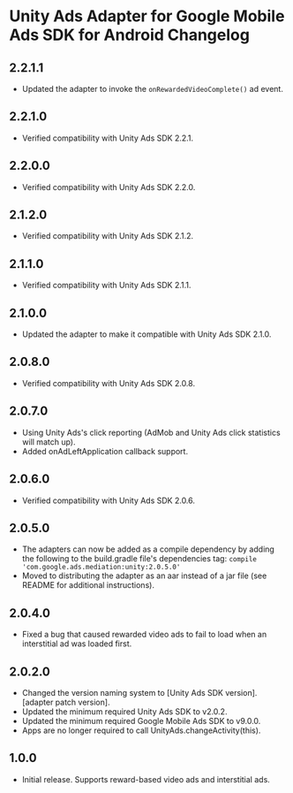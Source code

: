 # Unity Ads Adapter for Google Mobile Ads SDK for Android Changelog

## 2.2.1.1
- Updated the adapter to invoke the `onRewardedVideoComplete()` ad event.

## 2.2.1.0
- Verified compatibility with Unity Ads SDK 2.2.1.

## 2.2.0.0
- Verified compatibility with Unity Ads SDK 2.2.0.

## 2.1.2.0
- Verified compatibility with Unity Ads SDK 2.1.2.

## 2.1.1.0
- Verified compatibility with Unity Ads SDK 2.1.1.

## 2.1.0.0
- Updated the adapter to make it compatible with Unity Ads SDK 2.1.0.

## 2.0.8.0
- Verified compatibility with Unity Ads SDK 2.0.8.

## 2.0.7.0
- Using Unity Ads's click reporting (AdMob and Unity Ads click statistics will
  match up).
- Added onAdLeftApplication callback support.

## 2.0.6.0
- Verified compatibility with Unity Ads SDK 2.0.6.

## 2.0.5.0
- The adapters can now be added as a compile dependency by adding the following
  to the build.gradle file's dependencies tag:
  `compile 'com.google.ads.mediation:unity:2.0.5.0'`
- Moved to distributing the adapter as an aar instead of a jar file
  (see README for additional instructions).

## 2.0.4.0
- Fixed a bug that caused rewarded video ads to fail to load when an
  interstitial ad was loaded first.

## 2.0.2.0
- Changed the version naming system to
  [Unity Ads SDK version].[adapter patch version].
- Updated the minimum required Unity Ads SDK to v2.0.2.
- Updated the minimum required Google Mobile Ads SDK to v9.0.0.
- Apps are no longer required to call UnityAds.changeActivity(this).

## 1.0.0
- Initial release. Supports reward-based video ads and interstitial ads.
